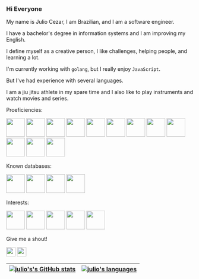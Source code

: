 ### Hi Everyone

My name is Julio Cezar, I am Brazilian, and I am a software engineer.

I have a bachelor's degree in information systems and I am improving my English.

I define myself as a creative person, I like challenges, helping people, and learning a lot.

I'm currently working with `golang`, but I really enjoy `JavaScript`.

But I've had experience with several languages.

I am a jiu jitsu athlete in my spare time and I also like to play instruments and watch movies and series.

Proeficiencies: 

[<code><img height="50" src="https://cdn.worldvectorlogo.com/logos/logo-javascript.svg"></code>](https://javascript.com/)
[<code><img height="50" src="https://www.vectorlogo.zone/logos/typescriptlang/typescriptlang-icon.svg"></code>](https://www.typescriptlang.org/)
[<code><img height="50" src="https://www.vectorlogo.zone/logos/nodejs/nodejs-horizontal.svg"></code>](https://nodejs.org/en/)
[<code><img height="50" src="https://cdn.cdnlogo.com/logos/c/27/c.svg"></code>](https://learn.microsoft.com/en-us/dotnet/csharp/)
[<code><img height="50" src="https://www.vectorlogo.zone/logos/java/java-icon.svg"></code>](https://dev.java/)
[<code><img height="50" src="https://www.vectorlogo.zone/logos/golang/golang-icon.svg"></code>](https://go.dev/)
[<code><img height="50" src="https://www.vectorlogo.zone/logos/dartlang/dartlang-icon.svg"></code>](https://dart.dev/)
[<code><img height="50" src="https://www.vectorlogo.zone/logos/angular/angular-icon.svg"></code>](https://angular.io/)
[<code><img height="50" src="https://www.vectorlogo.zone/logos/vuejs/vuejs-icon.svg"></code>](https://vuejs.org/)
[<code><img height="50" src="https://www.vectorlogo.zone/logos/docker/docker-icon.svg"></code>](https://docs.docker.com/)
[<code><img height="50" src="https://www.vectorlogo.zone/logos/amazon_aws/amazon_aws-icon.svg"></code>](https://aws.amazon.com/)
[<code><img height="50" src="https://www.vectorlogo.zone/logos/linux/linux-icon.svg"></code>](https://www.linux.org/pages/download/)

Known databases:

[<code><img height="50" src="https://www.vectorlogo.zone/logos/postgresql/postgresql-icon.svg"></code>](https://www.postgresql.org/)
[<code><img height="50" src="https://www.vectorlogo.zone/logos/mysql/mysql-ar21.svg"></code>](https://www.mysql.com/)
[<code><img height="50" src="https://www.vectorlogo.zone/logos/mongodb/mongodb-icon.svg"></code>](https://www.mongodb.com/)
[<code><img height="50" src="https://www.vectorlogo.zone/logos/elastic/elastic-icon.svg"></code>](https://www.elastic.co/)


Interests:

[<code><img height="50" src="https://www.vectorlogo.zone/logos/kubernetes/kubernetes-icon.svg"></code>](https://kubernetes.io/)
[<code><img height="50" src="https://www.vectorlogo.zone/logos/heroku/heroku-icon.svg"></code>](https://id.heroku.com/login)
[<code><img height="50" src="https://www.vectorlogo.zone/logos/google_cloud/google_cloud-icon.svg"></code>](https://cloud.google.com/)
[<code><img height="50" src="https://www.vectorlogo.zone/logos/digitalocean/digitalocean-official.svg"></code>](https://www.digitalocean.com/)
[<code><img height="50" src="https://www.vectorlogo.zone/logos/terraformio/terraformio-icon.svg"></code>](https://www.terraform.io/)




Give me a shout!

[<code><img height="25" src="https://www.vectorlogo.zone/logos/linkedin/linkedin-icon.svg"></code>](https://www.linkedin.com/in/jcezar/)
[<code><img height="25" src="https://www.vectorlogo.zone/logos/instagram/instagram-icon.svg"></code>](https://www.instagram.com/o.jcezar/)


| [![julio's's GitHub stats](https://github-readme-stats.vercel.app/api?username=jcezarferreira&count_private=true&show_icons=true&hide=issues&hide_border=false&theme=dark)](https://github.com/vix993?tab=repositories) | [![julio's languages](https://github-readme-stats.vercel.app/api/top-langs/?username=jcezarferreira&layout=compact&hide_border=true&theme=dark)](https://github.com/vix993?tab=repositories) |
|:-:|:-:|

<!--
*jcezarferreira/jcezarferreira* is a ✨ special ✨ repository because its `README.md` (this file) appears on your GitHub profile.

Here are some ideas to get you started:

- 🔭 I’m currently working on ...
- 🌱 I’m currently learning ...
- 👯 I’m looking to collaborate on ...
- 🤔 I’m looking for help with ...
- 💬 Ask me about ...
- 📫 How to reach me: ...
- 😄 Pronouns: ...
- ⚡ Fun fact: ...
-->
